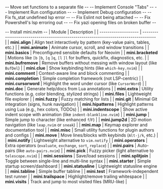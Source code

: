 ﻿-- Move set functions to a separate file --
-- Implement Console "Tabs" --
-- Implement Run configuration --
-- Implement Debug configuration --
-- Fix fs_stat undefined lsp error --
-- Fix Eslint not being attached --
-- Fix Powershell's lsp erroring out --
-- Fix yazi opening files on broken buffer --

-- Install mini.nvim --
| Module | Description |
| -------------------- | ------------------------------------------------------------------------------------- |
| **mini.align** | Align text interactively by pattern (key-value pairs, tables, etc.) |
| **mini.animate** | Animate cursor, scroll, and window transitions |
| **mini.basics** | Preconfigured sensible defaults for Neovim |
| **mini.bracketed** | Motions like `[b` `]b`, `[q` `]q`, `[l` `]l` for buffers, quickfix, diagnostics, etc. |
| **mini.bufremove** | Remove buffers without messing with window layout (like `BufDel`) |
| **mini.clue** | Show keybinding hints (like `which-key.nvim`) |
| **mini.comment** | Context-aware line and block commenting |
| **mini.completion** | Simple completion framework (not LSP-centric) |
| **mini.cursorword** | Highlight the word under cursor (like `CursorWord`) |
| **mini.doc** | Generate help/docs from Lua annotations |
| **mini.extra** | Utility functions (e.g. color blending, stylized strings) |
| **mini.files** | Lightweight file explorer |
| **mini.fuzzy** | Fuzzy matching for lists |
| **mini.git** | Minimal Git integration (signs, hunk navigation) |
| **mini.hipatterns** | Highlight patterns using Lua (e.g., hex colors, TODOs) |
| **mini.indentscope** | Show active indent scope with animation (like `indent-blankline.nvim`) |
| **mini.jump** | Simple jump to character (like enhanced `f`/`F`) |
| **mini.jump2d** | 2D motion navigation (like `leap.nvim` or `sneak`) |
| **mini.map** | Keymap explorer and documentation tool |
| **mini.misc** | Small utility functions for plugin authors and configs |
| **mini.move** | Move lines/blocks with keybinds (`Alt-j/k`, etc.) |
| **mini.notify** | Lightweight alternative to `vim.notify` |
| **mini.operators** | Extra operators (`evaluate`, `exchange`, `sort`, `replace`) |
| **mini.pairs** | Auto-pairs (like `auto-pairs.nvim`) |
| **mini.pick** | Fuzzy picker (light alternative to `telescope.nvim`) |
| **mini.sessions** | Save/load sessions |
| **mini.splitjoin** | Toggle between single-line and multi-line syntax |
| **mini.starter** | Simple startup screen/dashboard |
| **mini.statusline** | Lightweight statusline engine |
| **mini.tabline** | Simple buffer tabline |
| **mini.test** | Framework-independent test runner |
| **mini.trailspace** | Highlight/remove trailing whitespace |
| **mini.visits** | Track and jump to most visited files (MRU-like) |
